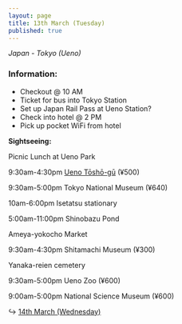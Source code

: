 ```yaml
---
layout: page
title: 13th March (Tuesday)
published: true
---
```

_Japan - Tokyo (Ueno)_

### **Information:**

- Checkout @ 10 AM
- Ticket for bus into Tokyo Station
- Set up Japan Rail Pass at Ueno Station?
- Check into hotel @ 2 PM
- Pick up pocket WiFi from hotel

**Sightseeing:**

Picnic Lunch at Ueno Park

9:30am-4:30pm [Ueno Tōshō-gū](/locations/uenoshrine) (¥500)

9:30am-5:00pm Tokyo National Museum (¥640)

10am-6:00pm Isetatsu stationary

5:00am-11:00pm Shinobazu Pond

Ameya-yokocho Market

9:30am-4:30pm Shitamachi Museum (¥300)

Yanaka-reien cemetery

9:30am-5:00pm Ueno Zoo (¥600)

9:00am-5:00pm National Science Museum (¥600)


↪ [14th March (Wednesday)](/days/14mar)
